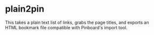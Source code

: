 plain2pin
=========

This takes a plain text list of links, grabs the page titles, and exports an HTML bookmark file compatible with Pinboard's import tool.
